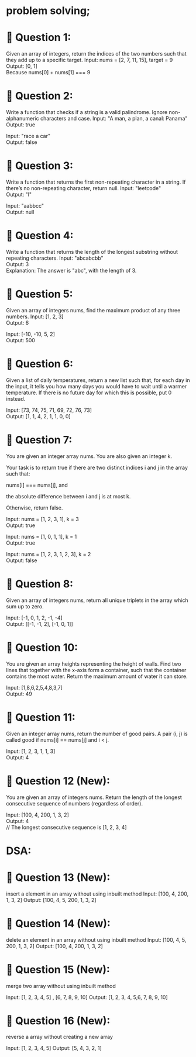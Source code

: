 # problem solving;

# 🧠 Question 1:
Given an array of integers, return the indices of the two numbers such that they add up to a specific target.
Input: nums = [2, 7, 11, 15], target = 9  
Output: [0, 1]  
Because nums[0] + nums[1] === 9

# 🧠 Question 2:
Write a function that checks if a string is a valid palindrome. Ignore non-alphanumeric characters and case.
Input: "A man, a plan, a canal: Panama"  
Output: true

Input: "race a car"  
Output: false

# 🧠 Question 3:
Write a function that returns the first non-repeating character in a string. If there’s no non-repeating character, return null.
Input: "leetcode"  
Output: "l"

Input: "aabbcc"  
Output: null

# 🧠 Question 4:
Write a function that returns the length of the longest substring without repeating characters.
Input: "abcabcbb"  
Output: 3  
Explanation: The answer is "abc", with the length of 3.

# 🧠 Question 5:
Given an array of integers nums, find the maximum product of any three numbers.
Input: [1, 2, 3]  
Output: 6

Input: [-10, -10, 5, 2]  
Output: 500

# 🧠 Question 6:
Given a list of daily temperatures, return a new list such that, for each day in the input, it tells you how many days you would have to wait until a warmer temperature.
If there is no future day for which this is possible, put 0 instead.

Input: [73, 74, 75, 71, 69, 72, 76, 73]  
Output: [1, 1, 4, 2, 1, 1, 0, 0]

# 🧠 Question 7:
You are given an integer array nums. You are also given an integer k.

Your task is to return true if there are two distinct indices i and j in the array such that:

nums[i] === nums[j], and

the absolute difference between i and j is at most k.

Otherwise, return false.

Input: nums = [1, 2, 3, 1], k = 3  
Output: true

Input: nums = [1, 0, 1, 1], k = 1  
Output: true

Input: nums = [1, 2, 3, 1, 2, 3], k = 2  
Output: false

# 🧠 Question 8:
Given an array of integers nums, return all unique triplets in the array which sum up to zero.

Input: [-1, 0, 1, 2, -1, -4]  
Output: [[-1, -1, 2], [-1, 0, 1]]


# 🧠 Question 10:
You are given an array heights representing the height of walls. Find two lines that together with the x-axis form a container, such that the container contains the most water. Return the maximum amount of water it can store.

Input: [1,8,6,2,5,4,8,3,7]  
Output: 49


# 🧠 Question 11:
Given an integer array nums, return the number of good pairs.
A pair (i, j) is called good if nums[i] == nums[j] and i < j.

Input: [1, 2, 3, 1, 1, 3]  
Output: 4

# 🧠 Question 12 (New):
You are given an array of integers nums. Return the length of the longest consecutive sequence of numbers (regardless of order).

Input: [100, 4, 200, 1, 3, 2]  
Output: 4  
// The longest consecutive sequence is [1, 2, 3, 4] 

# DSA:

# 🧠 Question 13 (New):
insert a element in an array without using inbuilt method
Input: [100, 4, 200, 1, 3, 2]
Output: [100, 4, 5, 200, 1, 3, 2]


# 🧠 Question 14  (New):
delete an element in an array without using inbuilt method
Input: [100, 4, 5, 200, 1, 3, 2]
Output: [100, 4, 200, 1, 3, 2]

# 🧠 Question 15  (New):
merge two array without using inbuilt method

Input: [1, 2, 3, 4, 5] , [6, 7, 8, 9, 10]
Output: [1, 2, 3, 4, 5,6, 7, 8, 9, 10]

# 🧠 Question 16  (New):
reverse a array without creating a  new  array

Input: [1, 2, 3, 4, 5] 
Output: [5, 4, 3, 2, 1]